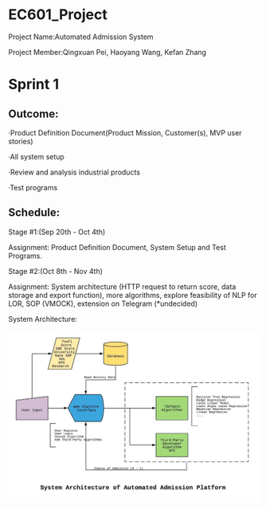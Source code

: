# EC601_Project

Project Name:Automated Admission System

Project Member:Qingxuan Pei, Haoyang Wang, Kefan Zhang

# Sprint 1


## Outcome:

·Product Definition Document(Product Mission, Customer(s), MVP user stories)

·All system setup

·Review and analysis industrial products

·Test programs


## Schedule:


Stage #1:(Sep 20th - Oct 4th)

Assignment: Product Definition Document, System Setup and Test Programs.


Stage #2:(Oct 8th - Nov 4th)

Assignment: System architecture (HTTP request to return score, data storage and export function), more algorithms,
            explore feasibility of NLP for LOR, SOP (VMOCK), extension on Telegram (*undecided)


System Architecture:

![System Architecture](System_Architecture.jpeg)



            
